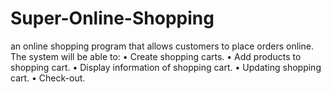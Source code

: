 # Super-Online-Shopping
an online shopping program that allows customers to place orders online. The system will be able to:
• Create shopping carts.
• Add products to shopping cart.
• Display information of shopping cart.
• Updating shopping cart.
• Check-out.
